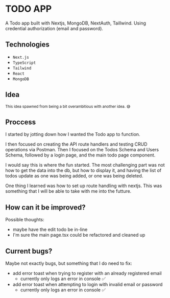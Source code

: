 # TODO APP

A Todo app built with Nextjs, MongoDB, NextAuth, Taillwind.
Using credential authorization (email and password).

## Technologies

- `Next.js`
- `TypeScript`
- `Tailwind`
- `React`
- `MongoDB`

## Idea

<small>This idea spawned from being a bit overambitious with another idea. 😅</small>

## Proccess

I started by jotting down how I wanted the Todo app to function.

I then focused on creating the API route handlers and testing CRUD operations via Postman. Then I focused on the Todos Schema and Users Schema, followed by a login page, and the main todo page component.

I would say this is where the fun started. The most challenging part was not how to get the data into the db, but how to display it, and having the list of todos update as one was being added, or one was being deleted.

One thing I learned was how to set up route handling with nextjs. This was something that I will be able to take with me into the futture.

## How can it be improved?

Possible thoughts:

- maybe have the edit todo be in-line
- I'm sure the main page.tsx could be refactored and cleaned up

## Current bugs?

Maybe not exactly bugs, but something that I do need to fix:

- add error toast when trying to register with an already registered email
  - currently only logs an error in console ✅
- add error toast when attempting to login with invalid email or password
  - currently only logs an error in console ✅
